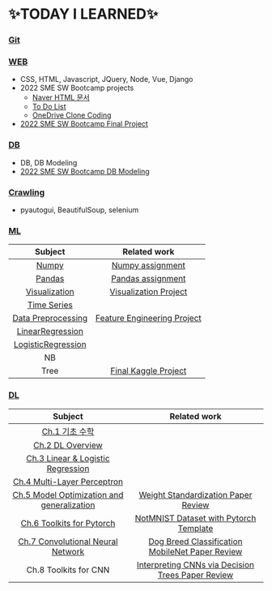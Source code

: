 # :sparkles:TODAY I LEARNED:sparkles:

### [Git](https://github.com/Chaewon-Leee/TIL/tree/main/GIT)

### [WEB](https://github.com/Chaewon-Leee/TIL/tree/main/WEB)

- CSS, HTML, Javascript, JQuery, Node, Vue, Django
- 2022 SME SW Bootcamp projects
  - [Naver HTML 문서](https://github.com/Chaewon-Leee/TIL/tree/main/WEB/SME_SW_Bootcamp/Naver)
  - [To Do List](https://github.com/Chaewon-Leee/TIL/tree/main/WEB/SME_SW_Bootcamp/Todolist)
  - [OneDrive Clone Coding](https://github.com/Chaewon-Leee/TIL/tree/main/WEB/SME_SW_Bootcamp/onedrive)
- [2022 SME SW Bootcamp Final Project](https://github.com/Chaewon-Leee/PROJECT-DDAOM)

### [DB](https://github.com/Chaewon-Leee/TIL/tree/main/DB)

- DB, DB Modeling
- [2022 SME SW Bootcamp DB Modeling](https://github.com/Chaewon-Leee/TIL/tree/main/DB/DB_modeling)

### [Crawling](https://github.com/Chaewon-Leee/TIL/tree/main/CRAWLING)

- pyautogui, BeautifulSoup, selenium

### [ML](https://github.com/Chaewon-Leee/TIL/tree/main/ML)

|                                          Subject                                          |                                          Related work                                          |
| :---------------------------------------------------------------------------------------: | :--------------------------------------------------------------------------------------------: |
|              [Numpy](https://github.com/Chaewon-Leee/TIL/tree/main/ML/Numpy)              |   [Numpy assignment](https://github.com/Chaewon-Leee/TIL/blob/main/ML/Numpy/numpy_lab.ipynb)   |
|             [Pandas](https://github.com/Chaewon-Leee/TIL/tree/main/ML/Pandas)             |    [Pandas assignment](https://github.com/Chaewon-Leee/TIL/blob/main/ML/Pandas/pandas_lab)     |
|      [Visualization](https://github.com/Chaewon-Leee/TIL/tree/main/ML/Visualization)      |    [Visualization Project](https://github.com/Chaewon-Leee/STUDY-Seoul_bike_visualization)     |
|        [Time Series](https://github.com/Chaewon-Leee/TIL/tree/main/ML/Time_Series)        |                                                                                                |
| [Data Preprocessing](https://github.com/Chaewon-Leee/TIL/tree/main/ML/Data_Preprocessing) | [Feature Engineering Project](https://github.com/Chaewon-Leee/STUDY-Sales_Feature_Engineering) |
|   [LinearRegression](https://github.com/Chaewon-Leee/TIL/tree/main/ML/LinearRegression)   |                                                                                                |
| [LogisticRegression](https://github.com/Chaewon-Leee/TIL/tree/main/ML/LogisticRegression) |                                                                                                |
|                                            NB                                             |                                                                                                |
|                                           Tree                                            |          [Final Kaggle Project](https://github.com/Chaewon-Leee/STUDY-Sales_Modeling)          |

### [DL](https://github.com/Chaewon-Leee/TIL/tree/main/DL)

|                                               Subject                                               |                                                                                               Related work                                                                                               |
| :-------------------------------------------------------------------------------------------------: | :------------------------------------------------------------------------------------------------------------------------------------------------------------------------------------------------------: |
|               [Ch.1 기초 수학](https://github.com/Chaewon-Leee/TIL/tree/main/DL/Ch.1)               |                                                                                                                                                                                                          |
|              [Ch.2 DL Overview](https://github.com/Chaewon-Leee/TIL/tree/main/DL/Ch.2)              |                                                                                                                                                                                                          |
|     [Ch.3 Linear & Logistic Regression](https://github.com/Chaewon-Leee/TIL/tree/main/DL/Ch.3)      |                                                                                                                                                                                                          |
|        [Ch.4 Multi-Layer Perceptron](https://github.com/Chaewon-Leee/TIL/tree/main/DL/Ch.4)         |                                                                                                                                                                                                          |
| [Ch.5 Model Optimization and generalization](https://github.com/Chaewon-Leee/TIL/tree/main/DL/Ch.5) |       [Weight Standardization Paper Review](https://royal-tiger-88d.notion.site/Micro-Batch-Training-with-Batch-Channel-Normalization-and-Weight-Standardization-5a89a1d7a0c84e43a6f203a3ccc279c6)       |
|         [Ch.6 Toolkits for Pytorch](https://github.com/Chaewon-Leee/TIL/tree/main/DL/Ch.6)          |                                                [NotMNIST Dataset with Pytorch Template](https://github.com/Chaewon-Leee/STUDY-NotMNIST_Pytorch_template)                                                 |
|     [Ch.7 Convolutional Neural Network](https://github.com/Chaewon-Leee/TIL/tree/main/DL/Ch.7)      | [Dog Breed Classification](https://github.com/Chaewon-Leee/STUDY-Dog_Breed_Classification) <br> [MobileNet Paper Review](https://royal-tiger-88d.notion.site/MobileNet-3f1eca65c7e04a8aaeb6fed67e5a2293) |
|                                        Ch.8 Toolkits for CNN                                        |                      [Interpreting CNNs via Decision Trees Paper Review](https://royal-tiger-88d.notion.site/Interpreting-CNNs-via-Decision-Trees-d9e8c06217944603a44fdb6c9d7f2334)                      |
